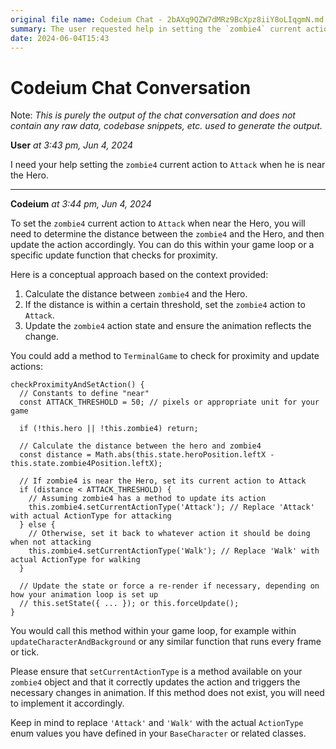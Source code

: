 ```yaml
---
original file name: Codeium Chat - 2bAXq9QZW7dMRz9BcXpz8iiY8oLIqgmN.md
summary: The user requested help in setting the `zombie4` current action to `Attack` when near the Hero in a game scenario. I provided a conceptual approach to achieve this, which involves calculating the distance between the `zombie4` and the Hero, updating the action based on proximity, and ensuring the animation reflects the change. I suggested adding a method to the `TerminalGame` class to check for proximity and update actions accordingly, providing a sample code snippet for reference.
date: 2024-06-04T15:43
---
```


# Codeium Chat Conversation

Note: _This is purely the output of the chat conversation and does not contain any raw data, codebase snippets, etc. used to generate the output._

**User** _at 3:43 pm, Jun 4, 2024_

I need your help setting the `zombie4` current action to `Attack` when he is near the Hero.

---

**Codeium** _at 3:44 pm, Jun 4, 2024_

To set the `zombie4` current action to `Attack` when near the Hero, you will need to determine the distance between the `zombie4` and the Hero, and then update the action accordingly. You can do this within your game loop or a specific update function that checks for proximity.

Here is a conceptual approach based on the context provided:

1. Calculate the distance between `zombie4` and the Hero.
2. If the distance is within a certain threshold, set the `zombie4` action to `Attack`.
3. Update the `zombie4` action state and ensure the animation reflects the change.

You could add a method to `TerminalGame` to check for proximity and update actions:

```tsx
checkProximityAndSetAction() {
  // Constants to define "near"
  const ATTACK_THRESHOLD = 50; // pixels or appropriate unit for your game

  if (!this.hero || !this.zombie4) return;

  // Calculate the distance between the hero and zombie4
  const distance = Math.abs(this.state.heroPosition.leftX - this.state.zombie4Position.leftX);

  // If zombie4 is near the Hero, set its current action to Attack
  if (distance < ATTACK_THRESHOLD) {
    // Assuming zombie4 has a method to update its action
    this.zombie4.setCurrentActionType('Attack'); // Replace 'Attack' with actual ActionType for attacking
  } else {
    // Otherwise, set it back to whatever action it should be doing when not attacking
    this.zombie4.setCurrentActionType('Walk'); // Replace 'Walk' with actual ActionType for walking
  }

  // Update the state or force a re-render if necessary, depending on how your animation loop is set up
  // this.setState({ ... }); or this.forceUpdate();
}
```

You would call this method within your game loop, for example within `updateCharacterAndBackground` or any similar function that runs every frame or tick.

Please ensure that `setCurrentActionType` is a method available on your `zombie4` object and that it correctly updates the action and triggers the necessary changes in animation. If this method does not exist, you will need to implement it accordingly.

Keep in mind to replace `'Attack'` and `'Walk'` with the actual `ActionType` enum values you have defined in your `BaseCharacter` or related classes.